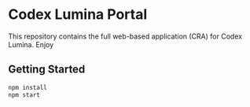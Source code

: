 # Codex Lumina Portal

This repository contains the full web-based application (CRA) for Codex Lumina. Enjoy

## Getting Started
```bash
npm install
npm start
```